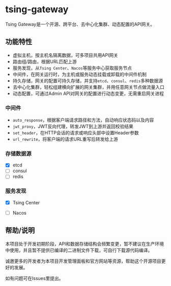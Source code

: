 # tsing-gateway
Tsing Gateway是一个开源、跨平台、去中心化集群、动态配置的API网关。

## 功能特性
- 虚拟主机，按主机名隔离数据，可多项目共用API网关
- 路由组/路由，根据URL匹配上游
- 服务发现，从`Tsing Center`、`Nacos`等服务中心获取服务节点
- 中间件，在网关运行时，为主机或服务动态挂载或卸载的中间件机制 
- 持久存储，网关的配置可持久存储，并支持`etcd`、`consul`、`redis`多种数据源
- 去中心化集群，轻松组建横向扩展的网关集群，并用任意网关节点做流量入口
- 动态配置，可通过Admin API对网关的配置进行动态变更，无需重启网关进程

### 中间件
- `auto_response`，根据客户端请求路径和方法，自动响应状态码以及内容
- `jwt_proxy`，JWT反向代理，转发JWT到上游并返回校验结果
- `set_header`，在HTTP会话的请求或响应头部中设置Header参数
- `url_rewrite`，将客户端的请求URL重写后转发给上游

### 存储数据源
- [x] etcd
- [ ] consul
- [ ] redis

### 服务发现
- [x] Tsing Center
- [ ] Nacos


## 帮助/说明

本项目处于开发初期阶段，API和数据存储结构会频繁变更，暂不建议在生产环境中使用，并且暂不提供已编译的二进制文件下载，可自行下载源代码编译。

诚邀更多的开发者为本项目开发管理面板和官方网站等资源，帮助这个开源项目更好的发展。

如有问题可在Issues里提出。
